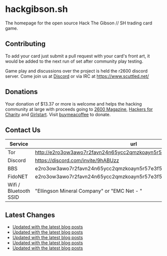 # hackgibson.sh
The homepage for the open source Hack The Gibson // SH trading card game.


## Contributing

To add your card just submit a pull request with your card's front art, it would be added to the next run of set after community play testing.

Game play and discussions over the project is held the r2600 discord server. Come join us at [Discord](https://discord.com/invite/9hABUzz) or via IRC at https://www.scuttled.net/


## Donations

Your donation of $13.37 or more is welcome and helps the hacking community at large with proceeds going to [2600 Magazine](https://2600.com/), [Hackers for Charity](https://hackersforcharity.org) and [Girlstart](https://girlstart.org).  Visit [buymeacoffee](https://www.buymeacoffee.com/hackgibson.sh) to donate.


## Contact Us

Service | url
-|-
Tor | http://e2ro3ow3awo7r2favn24n65ycc2qmzkoayn5r57e3f56nvjwdcgg32ad.onion
Discord | https://discord.com/invite/9hABUzz
BBS | e2ro3ow3awo7r2favn24n65ycc2qmzkoayn5r57e3f56nvjwdcgg32ad.onion:23
FidoNET | e2ro3ow3awo7r2favn24n65ycc2qmzkoayn5r57e3f56nvjwdcgg32ad.onion:24554
Wifi / Bluetooth SSID | "Ellingson Mineral Company" or "EMC Net - <fidonet address>"

## Latest Changes
<!-- BLOG-POST-LIST:START -->
- [Updated with the latest blog posts](https://github.com/DFW2600/hackgibson.sh/commit/04fc6e0909f0f59fe9acc6ab821c3bd3a2dc5530)
- [Updated with the latest blog posts](https://github.com/DFW2600/hackgibson.sh/commit/17aff0343f6eea4cecf16a208da4502dec42b21a)
- [Updated with the latest blog posts](https://github.com/DFW2600/hackgibson.sh/commit/0f0f93b0ab4d08959cc64e914f37c2e25eecaa1b)
- [Updated with the latest blog posts](https://github.com/DFW2600/hackgibson.sh/commit/d2f450655daded0001d8dfb6e8cd380b4636db9f)
- [Updated with the latest blog posts](https://github.com/DFW2600/hackgibson.sh/commit/1cd7ed012c903d4d3fb25f61723eff12f69877d4)
<!-- BLOG-POST-LIST:END -->

